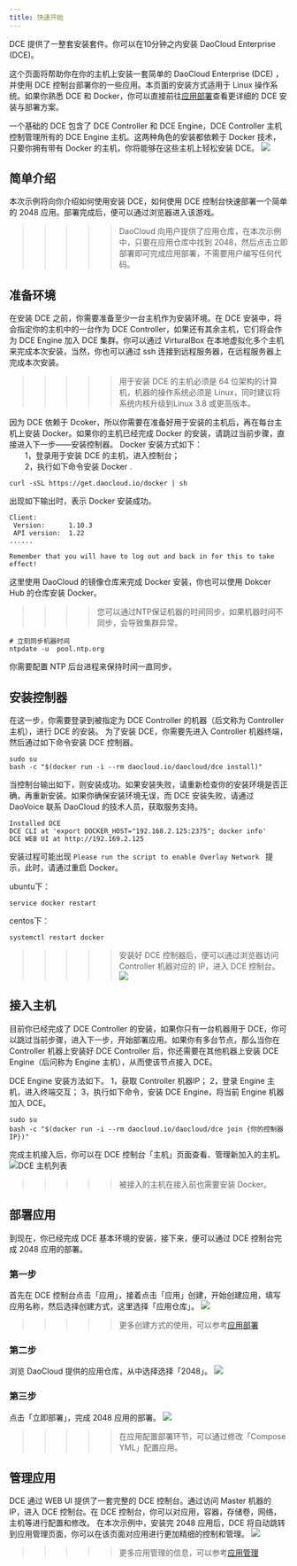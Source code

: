 ```yaml
---
title: 快速开始
---
```


DCE 提供了一整套安装套件。你可以在10分钟之内安装 DaoCloud Enterprise (DCE)。 

这个页面将帮助你在你的主机上安装一套简单的 DaoCloud Enterprise (DCE) ，并使用 DCE 控制台部署你的一些应用。本页面的安装方式适用于 Linux 操作系统。如果你熟悉 DCE 和 Docker，你可以直接前往[应用部署](http://docs.daocloud.io/daocloud-enterprise/deploy-an-application)查看更详细的 DCE 安装与部署方案。 

一个基础的 DCE 包含了 DCE Controller 和 DCE Engine，DCE Controller 主机控制管理所有的 DCE Engine 主机。这两种角色的安装都依赖于 Docker 技术，只要你拥有带有 Docker 的主机，你将能够在这些主机上轻松安装 DCE。
![](small-install.png)

## 简单介绍

本次示例将向你介绍如何使用安装 DCE，如何使用 DCE 控制台快速部署一个简单的 2048 应用。部署完成后，便可以通过浏览器进入该游戏。
>>>>> DaoCloud 向用户提供了应用仓库，在本次示例中，只要在应用仓库中找到 2048，然后点击立即部署即可完成应用部署，不需要用户编写任何代码。

## 准备环境

在安装 DCE 之前，你需要准备至少一台主机作为安装环境。在 DCE 安装中，将会指定你的主机中的一台作为 DCE Controller，如果还有其余主机，它们将会作为 DCE Engine 加入 DCE 集群。你可以通过 VirturalBox 在本地虚拟化多个主机来完成本次安装，当然，你也可以通过 ssh 连接到远程服务器，在远程服务器上完成本次安装。
>>>>> 用于安装 DCE 的主机必须是  64 位架构的计算机，机器的操作系统必须是 Linux，同时建议将系统内核升级到Linux 3.8 或更高版本。

因为 DCE 依赖于 Dcoker，所以你需要在准备好用于安装的主机后，再在每台主机上安装 Docker。如果你的主机已经完成 Docker 的安装，请跳过当前步骤，直接进入下一步——安装控制器。
Docker 安装方式如下：   
	&ensp;&ensp;&ensp;&ensp;1，登录用于安装 DCE 的主机，进入控制台；  
	&ensp;&ensp;&ensp;&ensp;2，执行如下命令安装 Docker . 

	curl -sSL https://get.daocloud.io/docker | sh

出现如下输出时，表示 Docker 安装成功。
```
Client:
 Version:      1.10.3
 API version:  1.22
......

Remember that you will have to log out and back in for this to take effect!
```
这里使用 DaoCloud 的镜像仓库来完成 Docker 安装，你也可以使用 Dokcer Hub 的仓库安装 Docker。

>>>> 您可以通过NTP保证机器的时间同步，如果机器时间不同步，会导致集群异常。

```
# 立刻同步机器时间
ntpdate -u  pool.ntp.org
```

你需要配置 NTP 后台进程来保持时间一直同步。


## 安装控制器

在这一步，你需要登录到被指定为 DCE Controller 的机器（后文称为 Controller 主机），进行 DCE 的安装。
为了安装 DCE，你需要先进入 Controller 机器终端，然后通过如下命令安装 DCE 控制器。

	sudo su
	bash -c "$(docker run -i --rm daocloud.io/daocloud/dce install)"

当控制台输出如下，则安装成功。如果安装失败，请重新检查你的安装环境是否正确，再重新安装。如果你确保安装环境无误，而 DCE 安装失败，请通过 DaoVoice 联系 DaoCloud 的技术人员，获取服务支持。
```
Installed DCE
DCE CLI at 'export DOCKER_HOST="192.168.2.125:2375"; docker info'
DCE WEB UI at http://192.169.2.125
```
安装过程可能出现 `Please run the script to enable Overlay Network ` 提示，此时，请通过重启 Docker。

ubuntu下：
```
service docker restart
```

centos下： 
```
systemctl restart docker 
```

 >>>>> 安装好 DCE 控制器后，便可以通过浏览器访问 Controller 机器对应的 IP，进入 DCE 控制台。
![](dce.png)

## 接入主机
目前你已经完成了 DCE Controller 的安装，如果你只有一台机器用于 DCE，你可以跳过当前步骤，进入下一步，开始部署应用。如果你有多台节点，那么当你在 Controller 机器上安装好 DCE Controller 后，你还需要在其他机器上安装 DCE Engine（后问称为 Engine 主机），从而使该节点接入 DCE。

DCE Engine 安装方法如下。
	1，获取 Controller 机器IP；
	2，登录 Engine 主机，进入终端交互；
	3，执行如下命令，安装 DCE Engine，将当前 Engine 机器加入 DCE。

	sudo su
	bash -c "$(docker run -i --rm daocloud.io/daocloud/dce join {你的控制器IP})"

完成主机接入后，你可以在 DCE 控制台「主机」页面查看、管理新加入的主机。
![DCE 主机列表](machine_list.png)

>>>>> 被接入的主机在接入前也需要安装 Docker。

## 部署应用

到现在，你已经完成 DCE 基本环境的安装，接下来，便可以通过 DCE 控制台完成 2048 应用的部署。

### 第一步
首先在 DCE 控制台点击「应用」，接着点击「应用」创建，开始创建应用，填写应用名称，然后选择创建方式，这里选择「应用仓库」。
![](deploy_application_1.png)

>>>>> 更多创建方式的使用，可以参考[应用部署](http://localhost:8080/daocloud-enterprise/deploy-an-application)

### 第二步
浏览 DaoCloud 提供的应用仓库，从中选择选择「2048」。
![](deploy_application_2.png)

### 第三步
点击「立即部署」，完成 2048 应用的部署。
![](deploy_application_3.png)
>>>>> 在应用配置部署环节，可以通过修改「Compose YML」配置应用。 


## 管理应用
DCE 通过 WEB UI 提供了一套完整的 DCE 控制台。通过访问 Master 机器的 IP，进入 DCE 控制台。在 DCE 控制台，你可以对应用，容器，存储卷，网络，主机等进行配置和修改。
在本次示例中，安装完 2048 应用后，DCE 将自动跳转到应用管理页面，你可以在该页面对应用进行更加精细的控制和管理。
![](application_manage.png)
>>>>> 更多应用管理的信息，可以参考[应用管理](http://docs.daocloud.io/daocloud-enterprise/deploy-an-application)



